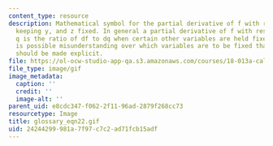 ```yaml
---
content_type: resource
description: Mathematical symbol for the partial derivative of f with respect to x,
  keeping y, and z fixed. In general a partial derivative of f with respect to a variable
  q is the ratio of df to dq when certain other variables are held fixed. Where there
  is possible misunderstanding over which variables are to be fixed that information
  should be made explicit.
file: https://ol-ocw-studio-app-qa.s3.amazonaws.com/courses/18-013a-calculus-with-applications-spring-2005/24244299981a7f97c7c2ad71fcb15adf_glossary_eqn22.gif
file_type: image/gif
image_metadata:
  caption: ''
  credit: ''
  image-alt: ''
parent_uid: e8cdc347-f062-2f11-96ad-2879f268cc73
resourcetype: Image
title: glossary_eqn22.gif
uid: 24244299-981a-7f97-c7c2-ad71fcb15adf
---
```

